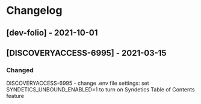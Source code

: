 # Changelog

## [dev-folio] - 2021-10-01

## [DISCOVERYACCESS-6995] - 2021-03-15
### Changed
DISCOVERYACCESS-6995 - change .env file settings: set SYNDETICS_UNBOUND_ENABLED=1 to turn on Syndetics Table of Contents feature
